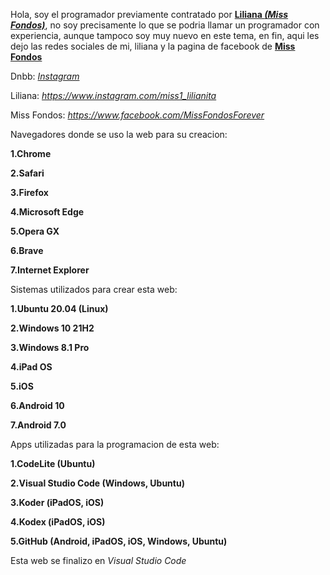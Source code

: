 Hola, soy el programador previamente contratado por **<a href="https://www.instagram.com/miss1_lilianita">Liliana *(Miss Fondos)</a>***, no soy precisamente lo que se podria llamar un programador con experiencia, aunque tampoco soy muy nuevo en este tema, en fin, aqui les dejo las redes sociales de mi, liliana y la pagina de facebook de **<a href="https://www.facebook.com/MissFondosForever">Miss Fondos</a>**

Dnbb: *<a href="https://www.instagram.com/_dnbb_/">Instagram</a>*

Liliana: *https://www.instagram.com/miss1_lilianita*

Miss Fondos: *https://www.facebook.com/MissFondosForever*

Navegadores donde se uso la web para su creacion:

**1.Chrome**

**2.Safari**

**3.Firefox**

**4.Microsoft Edge**

**5.Opera GX**

**6.Brave**

**7.Internet Explorer**

Sistemas utilizados para crear esta web:

**1.Ubuntu 20.04 (Linux)**

**2.Windows 10 21H2**

**3.Windows 8.1 Pro**

**4.iPad OS**

**5.iOS**

**6.Android 10**

**7.Android 7.0**

Apps utilizadas para la programacion de esta web:

**1.CodeLite (Ubuntu)**

**2.Visual Studio Code (Windows, Ubuntu)**

**3.Koder (iPadOS, iOS)**

**4.Kodex (iPadOS, iOS)**

**5.GitHub (Android, iPadOS, iOS, Windows, Ubuntu)**

Esta web se finalizo en *Visual Studio Code*
